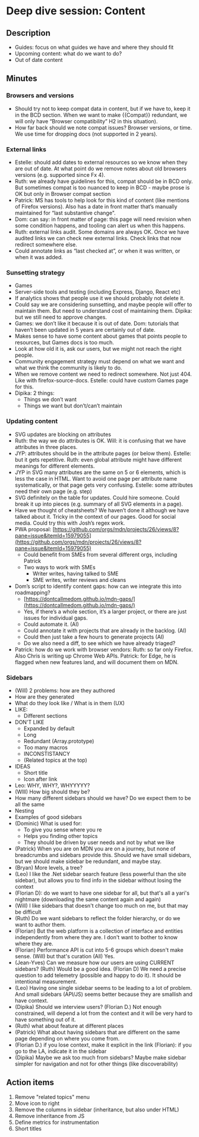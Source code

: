 # Deep dive session: Content

## Description

* Guides: focus on what guides we have and where they should fit
* Upcoming content: what do we want to do?
* Out of date content

## Minutes

### Browsers and versions

* Should try not to keep compat data in content, but if we have to, keep it in the BCD section. When we want to make {{Compat}} redundant, we will only have “Browser compatibility” H2 in this situation).
* How far back should we note compat issues? Browser versions, or time. We use time for dropping docs (not supported in 2 years).

### External links

* Estelle: should add dates to external resources so we know when they are out of date. At what point do we remove notes about old browsers versions (e.g. supported since Fx 4).
* Ruth: we already have guidelines for this, compat should be in BCD only. But sometimes compat is too nuanced to keep in BCD - maybe prose is OK but only in Browser compat section
* Patrick: MS has tools to help look for this kind of content (like mentions of Firefox versions). Also has a date in front matter that’s manually maintained for “last substantive change".
* Dom: can say: in front matter of page: this page will need revision when some condition happens, and tooling can alert us when this happens.
* Ruth: external links audit. Some domains are always OK. Once we have audited links we can check new external links. Check links that now redirect somewhere else.
* Could annotate links as “last checked at”, or when it was written, or when it was added.

### Sunsetting strategy

* Games
* Server-side tools and testing (including Express, Django, React etc)
* If analytics shows that people use it we should probably not delete it.
* Could say we are considering sunsetting, and maybe people will offer to maintain them. But need to understand cost of maintaining them. Dipika: but we still need to approve changes.
* Games: we don’t like it because it is out of date. Dom: tutorials that haven’t been updated in 5 years are certainly out of date.
* Makes sense to have some content about games that points people to resources, but Games docs is too much.
* Look at how old it is, ask our users, but we might not reach the right people.
* Community engagement strategy must depend on what we want and what we think the community is likely to do.
* When we remove content we need to redirect somewhere. Not just 404. Like with firefox-source-docs. Estelle: could have custom Games page for this.
* Dipika: 2 things:
  * Things we don’t want
  * Things we want but don’t/can’t maintain

### Updating content

* SVG updates are blocking on attributes
* Ruth: the way we do attributes is OK. Will: it is confusing that we have attributes in three places. 
* JYP: attributes should be in the attribute pages (or below them). Estelle: but it gets repetitive. Ruth: even global attribute might have different meanings for different elements.
* JYP in SVG many attributes are the same on 5 or 6 elements, which is less the case in HTML. Want to avoid one page per attribute name systematically, or that page gets very confusing. Estelle: some attributes need their own page (e.g. step)
* SVG definitely on the table for updates. Could hire someone. Could break it up into pieces (e.g. summary of all SVG elements in a page).
* Have we thought of cheatsheets? We haven’t done it although we have talked about it. Tricky in the context of our pages. Good for social media. Could try this with Josh’s regex work.
* PWA proposal: [https://github.com/orgs/mdn/projects/26/views/8?pane=issue&itemId=15979055](https://github.com/orgs/mdn/projects/26/views/8?pane=issue&itemId=15979055)
  * Could benefit from SMEs from several different orgs, including Patrick 
  * Two ways to work with SMEs
    * Writer writes, having talked to SME
    * SME writes, writer reviews and cleans
* Dom’s script to identify content gaps: how can we integrate this into roadmapping?
  * [https://dontcallmedom.github.io/mdn-gaps/](https://dontcallmedom.github.io/mdn-gaps/) 
  * Yes, if there’s a whole section, it’s a larger project, or there are just issues for individual gaps.
  * Could automate it. (AI)
  * Could annotate it with projects that are already in the backlog. (AI)
  * Could then just take a few hours to generate projects (AI)
  * Do we also need a diff, to see which we have already triaged?
* Patrick: how do we work with browser vendors: Ruth: so far only Firefox. Also Chris is writing up Chrome Web APIs. Patrick: for Edge, he is flagged when new features land, and will document them on MDN.

### Sidebars

* (Will) 2 problems: how are they authored
* How are they generated
* What do they look like / What is in them (UX)
* LIKE:
  * Different sections
* DON'T LIKE
  * Expanded by default
  * Long
  * Redundant (Array.prototype)
  * Too many macros
  * INCONSTISTANCY
  * (Related topics at the top)
* IDEAS
  * Short title
  * Icon after link
* Leo: WHY, WHY?, WHYYYYY?
* (WIll) How big should they be?
* How many different sidebars should we have? Do we expect them to be all the same
* Nesting
* Examples of good sidebars
* (Dominic) What is used for:
  * To give you sense where you re
  * Helps you finding other topics
  * They should be driven by user needs and not by what we like
* (Patrick) When you are on MDN you are on a journey, but none of breadcrumbs and sidebars provide this. Should we have small sidebars, but we should make sidebar be redundant, and maybe stay.
* (Bryan) More levels, a tree?
* (Leo) I like the .Net sidebar search feature (less powerful than the site sidebar), but allows you to find info in the sidebar without losing the context
* (Florian D): do we want to have one sidebar for all, but that's all a yari's nightmare (downloading the same content again and again)
* (Will) I like sidebars that doesn't change too much on me, but that may be difficult
* (Ruth) Do we want sidebars to reflect the folder hierarchy, or do we want to author them.
* (Florian) But the web platform is a collection of interface and entities independently from where they are. I don't want to bother to know where they are.
* (Florian) Performance API is cut into 5-6 groups which doesn't make sense. (Will) but that's curation (All) Yes.
* (Jean-Yves) Can we measure how our users are using CURRENT sidebars? (Ruth) Would be a good idea. (Florian D) We need a precise question to add telemetry (possible and happy to do it). It should be intentional measurement.
* (Leo) Having one single sidebar seems to be leading to a lot of problem. And small sidebars (API/JS) seems better because they are smallish and have context.
* (Dipika) Should we interview users? (Florian D.) Not enough constrained, will depend a lot from the context and it will be very hard to have something out of it.
* (Ruth) what about feature at different places
* (Patrick) What about having sidebars that are different on the same page depending on where you come from.
* (Florian D.) if you lose context, make it explicit in the link (Florian): if you go to the LA, indicate it in the sidebar
* (Dipika) Maybe we ask too much from sidebars? Maybe make sidebar simpler for navigation and not for other things (like discoverability)

## Action items

1. Remove "related topics" menu
2. Move icon to right
3. Remove the columns in sidebar (inheritance, but also under HTML)
4. Remove inheritance from JS
5. Define metrics for instrumentation
6. Short titles
